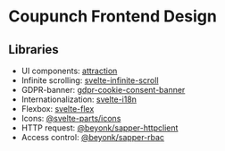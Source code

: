 # Coupunch Frontend Design

## Libraries

* UI components: [attraction](https://github.com/illright/attractions)
* Infinite scrolling: [svelte-infinite-scroll](https://github.com/andrelmlins/svelte-infinite-scroll)
* GDPR-banner: [gdpr-cookie-consent-banner](https://github.com/beyonk-adventures/gdpr-cookie-consent-banner)
* Internationalization: [svelte-i18n](https://github.com/kaisermann/svelte-i18n)
* Flexbox: [svelte-flex](https://github.com/himynameisdave/svelte-flex)
* Icons: [@svelte-parts/icons](https://svelte-parts.surge.sh/icons/)
* HTTP request: [@beyonk/sapper-httpclient](https://github.com/beyonk-adventures/sapper-httpclient)
* Access control: [@beyonk/sapper-rbac](https://github.com/beyonk-adventures/sapper-rbac)